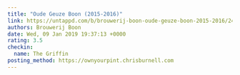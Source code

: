 ```yaml
---
title: "Oude Geuze Boon (2015-2016)"
link: https://untappd.com/b/brouwerij-boon-oude-geuze-boon-2015-2016/2446638
authors: Brouwerij Boon
date: Wed, 09 Jan 2019 19:37:13 +0000
rating: 3.5
checkin:
  name: The Griffin
posting_method: https://ownyourpint.chrisburnell.com
---
```

